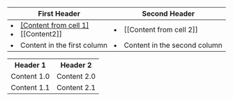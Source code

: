 First Header | Second Header
------------ | -------------
<li>[[Content from cell 1]](www.google.com)</li><li>[[Content2]]</li> | <li>[[Content from cell 2]]</li>
<li>Content in the first column</li> | <li>Content in the second column</li>

<table>
  <tr>
    <th>Header 1</th>
    <th>Header 2</th>
  </tr>
  <tr>
  <td>Content 1.0</td>
  <td>Content 2.0</td>
  </tr>
  <tr>
  <td>Content 1.1</td>
  <td>Content 2.1</td>
  </tr>
</table>
